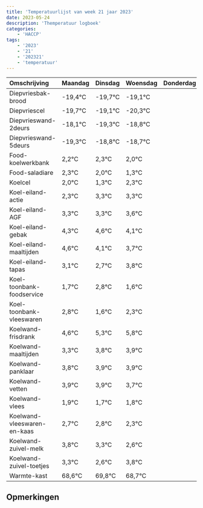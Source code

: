 ```yaml
---
title: 'Temperatuurlijst van week 21 jaar 2023'
date: 2023-05-24
description: 'Themperatuur logboek'
categories:
    - 'HACCP'
tags:
    - '2023'
    - '21'
    - '202321'
    - 'temperatuur'
---
```

|Omschrijving|Maandag|Dinsdag|Woensdag|Donderdag|Vrijdag|Zaterdag|Zondag|
|:---|:---|:---|:---|:---|:---|:---|:---|
|Diepvriesbak-brood|-19,4°C|-19,7°C|-19,1°C| | | | |
|Diepvriescel|-19,7°C|-19,1°C|-20,3°C| | | | |
|Diepvrieswand-2deurs|-18,1°C|-19,3°C|-18,8°C| | | | |
|Diepvrieswand-5deurs|-19,3°C|-18,8°C|-18,7°C| | | | |
|Food-koelwerkbank|2,2°C|2,3°C|2,0°C| | | | |
|Food-saladiare|2,3°C|2,0°C|1,3°C| | | | |
|Koelcel|2,0°C|1,3°C|2,3°C| | | | |
|Koel-eiland-actie|2,3°C|3,3°C|3,3°C| | | | |
|Koel-eiland-AGF|3,3°C|3,3°C|3,6°C| | | | |
|Koel-eiland-gebak|4,3°C|4,6°C|4,1°C| | | | |
|Koel-eiland-maaltijden|4,6°C|4,1°C|3,7°C| | | | |
|Koel-eiland-tapas|3,1°C|2,7°C|3,8°C| | | | |
|Koel-toonbank-foodservice|1,7°C|2,8°C|1,6°C| | | | |
|Koel-toonbank-vleeswaren|2,8°C|1,6°C|2,3°C| | | | |
|Koelwand-frisdrank|4,6°C|5,3°C|5,8°C| | | | |
|Koelwand-maaltijden|3,3°C|3,8°C|3,9°C| | | | |
|Koelwand-panklaar|3,8°C|3,9°C|3,9°C| | | | |
|Koelwand-vetten|3,9°C|3,9°C|3,7°C| | | | |
|Koelwand-vlees|1,9°C|1,7°C|1,8°C| | | | |
|Koelwand-vleeswaren-en-kaas|2,7°C|2,8°C|2,3°C| | | | |
|Koelwand-zuivel-melk|3,8°C|3,3°C|2,6°C| | | | |
|Koelwand-zuivel-toetjes|3,3°C|2,6°C|3,8°C| | | | |
|Warmte-kast|68,6°C|69,8°C|68,7°C| | | | |

## Opmerkingen


